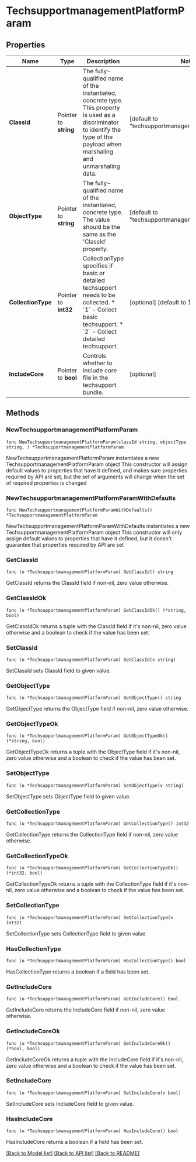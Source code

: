 # TechsupportmanagementPlatformParam

## Properties

Name | Type | Description | Notes
------------ | ------------- | ------------- | -------------
**ClassId** | Pointer to **string** | The fully-qualified name of the instantiated, concrete type. This property is used as a discriminator to identify the type of the payload when marshaling and unmarshaling data. | [default to "techsupportmanagement.PlatformParam"]
**ObjectType** | Pointer to **string** | The fully-qualified name of the instantiated, concrete type. The value should be the same as the &#39;ClassId&#39; property. | [default to "techsupportmanagement.PlatformParam"]
**CollectionType** | Pointer to **int32** | CollectionType specifies if basic or detailed techsupport needs to be collected. * &#x60;1&#x60; - Collect basic techsupport. * &#x60;2&#x60; - Collect detailed techsupport. | [optional] [default to 1]
**IncludeCore** | Pointer to **bool** | Controls whether to include core file in the techsupport bundle. | [optional] 

## Methods

### NewTechsupportmanagementPlatformParam

`func NewTechsupportmanagementPlatformParam(classId string, objectType string, ) *TechsupportmanagementPlatformParam`

NewTechsupportmanagementPlatformParam instantiates a new TechsupportmanagementPlatformParam object
This constructor will assign default values to properties that have it defined,
and makes sure properties required by API are set, but the set of arguments
will change when the set of required properties is changed

### NewTechsupportmanagementPlatformParamWithDefaults

`func NewTechsupportmanagementPlatformParamWithDefaults() *TechsupportmanagementPlatformParam`

NewTechsupportmanagementPlatformParamWithDefaults instantiates a new TechsupportmanagementPlatformParam object
This constructor will only assign default values to properties that have it defined,
but it doesn't guarantee that properties required by API are set

### GetClassId

`func (o *TechsupportmanagementPlatformParam) GetClassId() string`

GetClassId returns the ClassId field if non-nil, zero value otherwise.

### GetClassIdOk

`func (o *TechsupportmanagementPlatformParam) GetClassIdOk() (*string, bool)`

GetClassIdOk returns a tuple with the ClassId field if it's non-nil, zero value otherwise
and a boolean to check if the value has been set.

### SetClassId

`func (o *TechsupportmanagementPlatformParam) SetClassId(v string)`

SetClassId sets ClassId field to given value.


### GetObjectType

`func (o *TechsupportmanagementPlatformParam) GetObjectType() string`

GetObjectType returns the ObjectType field if non-nil, zero value otherwise.

### GetObjectTypeOk

`func (o *TechsupportmanagementPlatformParam) GetObjectTypeOk() (*string, bool)`

GetObjectTypeOk returns a tuple with the ObjectType field if it's non-nil, zero value otherwise
and a boolean to check if the value has been set.

### SetObjectType

`func (o *TechsupportmanagementPlatformParam) SetObjectType(v string)`

SetObjectType sets ObjectType field to given value.


### GetCollectionType

`func (o *TechsupportmanagementPlatformParam) GetCollectionType() int32`

GetCollectionType returns the CollectionType field if non-nil, zero value otherwise.

### GetCollectionTypeOk

`func (o *TechsupportmanagementPlatformParam) GetCollectionTypeOk() (*int32, bool)`

GetCollectionTypeOk returns a tuple with the CollectionType field if it's non-nil, zero value otherwise
and a boolean to check if the value has been set.

### SetCollectionType

`func (o *TechsupportmanagementPlatformParam) SetCollectionType(v int32)`

SetCollectionType sets CollectionType field to given value.

### HasCollectionType

`func (o *TechsupportmanagementPlatformParam) HasCollectionType() bool`

HasCollectionType returns a boolean if a field has been set.

### GetIncludeCore

`func (o *TechsupportmanagementPlatformParam) GetIncludeCore() bool`

GetIncludeCore returns the IncludeCore field if non-nil, zero value otherwise.

### GetIncludeCoreOk

`func (o *TechsupportmanagementPlatformParam) GetIncludeCoreOk() (*bool, bool)`

GetIncludeCoreOk returns a tuple with the IncludeCore field if it's non-nil, zero value otherwise
and a boolean to check if the value has been set.

### SetIncludeCore

`func (o *TechsupportmanagementPlatformParam) SetIncludeCore(v bool)`

SetIncludeCore sets IncludeCore field to given value.

### HasIncludeCore

`func (o *TechsupportmanagementPlatformParam) HasIncludeCore() bool`

HasIncludeCore returns a boolean if a field has been set.


[[Back to Model list]](../README.md#documentation-for-models) [[Back to API list]](../README.md#documentation-for-api-endpoints) [[Back to README]](../README.md)


